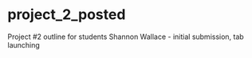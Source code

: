 # project_2_posted
Project #2 outline for students
Shannon Wallace - initial submission, tab launching

